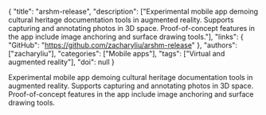 {
  "title": "arshm-release",
  "description": ["Experimental mobile app demoing cultural heritage documentation tools in augmented reality. Supports capturing and annotating photos in 3D space. Proof-of-concept features in the app include image anchoring and surface drawing tools."],
  "links": {
    "GitHub": "https://github.com/zacharyliu/arshm-release"
  },
  "authors": ["zacharyliu"],
  "categories": ["Mobile apps"],
  "tags": ["Virtual and augmented reality"],
  "doi": null
}

<!-- Generated by csv2md.R – do not edit by hand -->

Experimental mobile app demoing cultural heritage documentation tools in augmented reality. Supports capturing and annotating photos in 3D space. Proof-of-concept features in the app include image anchoring and surface drawing tools.